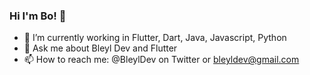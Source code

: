 ### Hi I'm Bo! 👋

- 🔭 I’m currently working in Flutter, Dart, Java, Javascript, Python
- 💬 Ask me about Bleyl Dev and Flutter
- 📫 How to reach me: @BleylDev on Twitter or bleyldev@gmail.com


